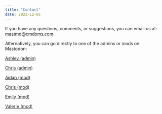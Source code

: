 ```yaml
---
title: "Contact"
date: 2022-12-05
---
```


If you have any questions, comments, or suggestions, you can email us at: [mastmd@cmdoms.com](mailto://mastmd@cmdoms.com).

Alternatively, you can go directly to one of the admins or mods on Mastodon: 

[Ashley (admin)](https://disabled.social/@PanickedFoodie)

[Chris (admin)](https://disabled.social/@McCullohMD)

[Aidan (mod)](https://disabled.social/@Aaidanbird)

[Chris (mod)](https://disabled.social/@dabbspsych)

[Emily (mod)](https://disabled.social/@emily_rj)

[Valerie (mod)](https://disabled.social/@madtastically)

<!---would be nice to put the above in a table. One column admins, the other mods --->
